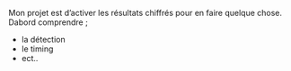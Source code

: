 Mon projet est d’activer les résultats chiffrés pour en faire quelque chose.
Dabord comprendre ;
-	la détection
-	le timing
- ect..	
